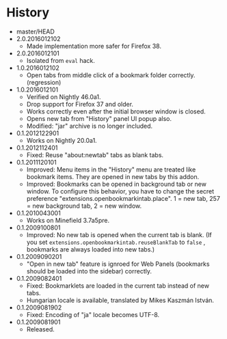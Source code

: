 # History

 - master/HEAD
 - 2.0.2016012102
   * Made implementation more safer for Firefox 38.
 - 2.0.2016012101
   * Isolated from `eval` hack.
 - 1.0.2016012102
   * Open tabs from middle click of a bookmark folder correctly. (regression)
 - 1.0.2016012101
   * Verified on Nightly 46.0a1.
   * Drop support for Firefox 37 and older.
   * Works correctly even after the initial browser window is closed.
   * Opens new tab from "History" panel UI popup also.
   * Modified: "jar" archive is no longer included.
 - 0.1.2012122901
   * Works on Nightly 20.0a1.
 - 0.1.2012112401
   * Fixed: Reuse "about:newtab" tabs as blank tabs.
 - 0.1.2011120101
   * Improved: Menu items in the "History" menu are treated like bookmark items. They are opened in new tabs by this addon.
   * Improved: Bookmarks can be opened in background tab or new window. To configure this behavior, you have to change the secret preference "extensions.openbookmarkintab.place". 1 = new tab, 257 = new background tab, 2 = new window.
 - 0.1.2010043001
   * Works on Minefield 3.7a5pre.
 - 0.1.2009100801
   * Improved: No new tab is opened when the current tab is blank. (If you set  `extensions.openbookmarkintab.reuseBlankTab`  to  `false` , bookmarks are always loaded into new tabs.)
 - 0.1.2009090201
   * "Open in new tab" feature is ignroed for Web Panels (bookmarks should be loaded into the sidebar) correctly.
 - 0.1.2009082401
   * Fixed: Bookmarklets are loaded in the current tab instead of new tabs.
   * Hungarian locale is available, translated by Mikes Kaszmán István.
 - 0.1.2009081902
   * Fixed: Encoding of "ja" locale becomes UTF-8.
 - 0.1.2009081901
   * Released.
